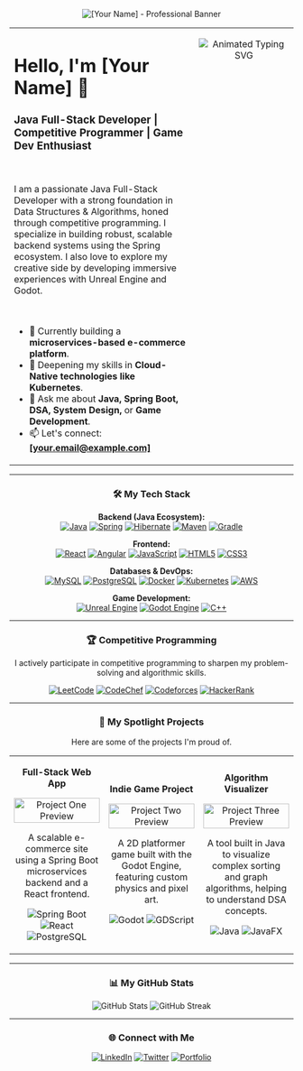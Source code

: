 <p align="center">
  <img src="[YOUR_BANNER_IMAGE_URL]" alt="[Your Name] - Professional Banner" />
</p>

<table>
  <tr>
    <td valign="top" width="65%">
      <h1 align="left">Hello, I'm [Your Name] 👋</h1>
      <h3 align="left">Java Full-Stack Developer | Competitive Programmer | Game Dev Enthusiast</h3>
      <br>
      <p align="left">
        I am a passionate Java Full-Stack Developer with a strong foundation in Data Structures & Algorithms, honed through competitive programming. I specialize in building robust, scalable backend systems using the Spring ecosystem. I also love to explore my creative side by developing immersive experiences with Unreal Engine and Godot.
      </p>
      <br>
      <ul>
        <li>🔭 Currently building a <strong>microservices-based e-commerce platform</strong>.</li>
        <li>🌱 Deepening my skills in <strong>Cloud-Native technologies like Kubernetes</strong>.</li>
        <li>💬 Ask me about <strong>Java, Spring Boot, DSA, System Design,</strong> or <strong>Game Development</strong>.</li>
        <li>📫 Let's connect: <a href="mailto:[your.email@example.com]"><strong>[your.email@example.com]</strong></a></li>
      </ul>
    </td>
    <td valign="top" width="35%">
      <p align="center">
        <img src="https://readme-typing-svg.herokuapp.com?font=Fira+Code&size=20&pause=1000&color=0096CF&width=435&lines=Java+Full-Stack+Developer;Competitive+Programmer;Spring+Boot+%26+Microservices;Data+Structures+%26+Algorithms;Unreal+Engine+%26+Godot" alt="Animated Typing SVG" />
      </p>
    </td>
  </tr>
</table>

---

<h3 align="center">🛠️ My Tech Stack</h3>

<p align="center">
  <strong>Backend (Java Ecosystem):</strong><br>
  <a href="#"><img alt="Java" src="https://img.shields.io/badge/Java-ED8B00?style=for-the-badge&logo=openjdk&logoColor=white"></a>
  <a href="#"><img alt="Spring" src="https://img.shields.io/badge/Spring-6DB33F?style=for-the-badge&logo=spring&logoColor=white"></a>
  <a href="#"><img alt="Hibernate" src="https://img.shields.io/badge/Hibernate-59666C?style=for-the-badge&logo=hibernate&logoColor=white"></a>
  <a href="#"><img alt="Maven" src="https://img.shields.io/badge/Maven-C71A36?style=for-the-badge&logo=apache-maven&logoColor=white"></a>
  <a href="#"><img alt="Gradle" src="https://img.shields.io/badge/Gradle-02303A?style=for-the-badge&logo=gradle&logoColor=white"></a>
</p>

<p align="center">
  <strong>Frontend:</strong><br>
  <a href="#"><img alt="React" src="https://img.shields.io/badge/React-61DAFB?style=for-the-badge&logo=react&logoColor=black"></a>
  <a href="#"><img alt="Angular" src="https://img.shields.io/badge/Angular-DD0031?style=for-the-badge&logo=angular&logoColor=white"></a>
  <a href="#"><img alt="JavaScript" src="https://img.shields.io/badge/JavaScript-F7DF1E?style=for-the-badge&logo=javascript&logoColor=black"></a>
  <a href="#"><img alt="HTML5" src="https://img.shields.io/badge/HTML5-E34F26?style=for-the-badge&logo=html5&logoColor=white"></a>
  <a href="#"><img alt="CSS3" src="https://img.shields.io/badge/CSS3-1572B6?style=for-the-badge&logo=css3&logoColor=white"></a>
</p>

<p align="center">
  <strong>Databases & DevOps:</strong><br>
  <a href="#"><img alt="MySQL" src="https://img.shields.io/badge/MySQL-4479A1?style=for-the-badge&logo=mysql&logoColor=white"></a>
  <a href="#"><img alt="PostgreSQL" src="https://img.shields.io/badge/PostgreSQL-336791?style=for-the-badge&logo=postgresql&logoColor=white"></a>
  <a href="#"><img alt="Docker" src="https://img.shields.io/badge/Docker-2496ED?style=for-the-badge&logo=docker&logoColor=white"></a>
  <a href="#"><img alt="Kubernetes" src="https://img.shields.io/badge/Kubernetes-326CE5?style=for-the-badge&logo=kubernetes&logoColor=white"></a>
  <a href="#"><img alt="AWS" src="https://img.shields.io/badge/AWS-232F3E?style=for-the-badge&logo=amazon-aws&logoColor=white"></a>
</p>

<p align="center">
  <strong>Game Development:</strong><br>
  <a href="#"><img alt="Unreal Engine" src="https://img.shields.io/badge/Unreal%20Engine-313131?style=for-the-badge&logo=unreal-engine&logoColor=white"></a>
  <a href="#"><img alt="Godot Engine" src="https://img.shields.io/badge/Godot%20Engine-478CB0?style=for-the-badge&logo=godot-engine&logoColor=white"></a>
  <a href="#"><img alt="C++" src="https://img.shields.io/badge/C%2B%2B-00599C?style=for-the-badge&logo=cplusplus&logoColor=white"></a>
</p>

---

<h3 align="center">🏆 Competitive Programming</h3>
<p align="center">
  I actively participate in competitive programming to sharpen my problem-solving and algorithmic skills.
</p>
<p align="center">
  <a href="https://leetcode.com/[YOUR_LEETCODE_USERNAME]/"><img alt="LeetCode" src="https://img.shields.io/badge/LeetCode-FFA116?style=for-the-badge&logo=leetcode&logoColor=black"></a>
  <a href="https://www.codechef.com/users/[YOUR_CODECHEF_USERNAME]"><img alt="CodeChef" src="https://img.shields.io/badge/CodeChef-5B4638?style=for-the-badge&logo=codechef&logoColor=white"></a>
  <a href="https://codeforces.com/profile/[YOUR_CODEFORCES_USERNAME]"><img alt="Codeforces" src="https://img.shields.io/badge/Codeforces-445f9d?style=for-the-badge&logo=codeforces&logoColor=white"></a>
  <a href="https://www.hackerrank.com/[YOUR_HACKERRANK_USERNAME]"><img alt="HackerRank" src="https://img.shields.io/badge/HackerRank-2EC866?style=for-the-badge&logo=hackerrank&logoColor=white"></a>
</p>

---

<h3 align="center">🚀 My Spotlight Projects</h3>
<p align="center">Here are some of the projects I'm proud of.</p>
<table align="center" border="0" cellpadding="10" cellspacing="0">
  <tr align="center">
    <td width="33%">
      <p align="center"><strong>Full-Stack Web App</strong></p>
      <a href="[LINK_TO_PROJECT_REPO]"><img src="[URL_TO_PROJECT_IMAGE_OR_GIF]" alt="Project One Preview" width="100%"></a>
      <p align="center">A scalable e-commerce site using a Spring Boot microservices backend and a React frontend.</p>
      <p align="center">
        <img src="https://img.shields.io/badge/Spring%20Boot-6DB33F?style=flat&logo=spring-boot" alt="Spring Boot">
        <img src="https://img.shields.io/badge/React-61DAFB?style=flat&logo=react&logoColor=black" alt="React">
        <img src="https://img.shields.io/badge/PostgreSQL-336791?style=flat&logo=postgresql" alt="PostgreSQL">
      </p>
    </td>
    <td width="33%">
      <p align="center"><strong>Indie Game Project</strong></p>
      <a href="[LINK_TO_PROJECT_REPO]"><img src="[URL_TO_PROJECT_IMAGE_OR_GIF]" alt="Project Two Preview" width="100%"></a>
      <p align="center">A 2D platformer game built with the Godot Engine, featuring custom physics and pixel art.</p>
      <p align="center">
        <img src="https://img.shields.io/badge/Godot%20Engine-478CB0?style=flat&logo=godot-engine" alt="Godot">
        <img src="https://img.shields.io/badge/GDScript-478CB0?style=flat&logo=godot-engine&logoColor=white" alt="GDScript">
      </p>
    </td>
    <td width="33%">
      <p align="center"><strong>Algorithm Visualizer</strong></p>
      <a href="[LINK_TO_PROJECT_REPO]"><img src="[URL_TO_PROJECT_IMAGE_OR_GIF]" alt="Project Three Preview" width="100%"></a>
      <p align="center">A tool built in Java to visualize complex sorting and graph algorithms, helping to understand DSA concepts.</p>
      <p align="center">
        <img src="https://img.shields.io/badge/Java-ED8B00?style=flat&logo=openjdk" alt="Java">
        <img src="https://img.shields.io/badge/JavaFX-0355a6?style=flat&logo=java" alt="JavaFX">
      </p>
    </td>
  </tr>
</table>

---

<h3 align="center">📊 My GitHub Stats</h3>
<p align="center">
  <img src="https://github-readme-stats.vercel.app/api?username=[YOUR_GITHUB_USERNAME]&show_icons=true&theme=merko&hide_border=true&count_private=true" alt="GitHub Stats" />
  <img src="https://github-readme-streak-stats.herokuapp.com/?user=[YOUR_GITHUB_USERNAME]&theme=merko&hide_border=true" alt="GitHub Streak" />
</p>

---

<h3 align="center">🌐 Connect with Me</h3>
<p align="center">
  <a href="https://linkedin.com/in/[your-linkedin-id]"><img src="https://img.shields.io/badge/LinkedIn-0A66C2?style=for-the-badge&logo=linkedin&logoColor=white" alt="LinkedIn"></a>
  <a href="https://twitter.com/[your-twitter-handle]"><img src="https://img.shields.io/badge/Twitter-1DA1F2?style=for-the-badge&logo=twitter&logoColor=white" alt="Twitter"></a>
  <a href="[your-portfolio-website.com]"><img src="https://img.shields.io/badge/Portfolio-333333?style=for-the-badge&logo=react&logoColor=61DAFB" alt="Portfolio"></a>
</p>

